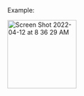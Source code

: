 
Example:

<img width="155" alt="Screen Shot 2022-04-12 at 8 36 29 AM" src="https://user-images.githubusercontent.com/84854139/162963825-2e70bb26-11a8-405b-ab2b-33b60831b0ab.png">
